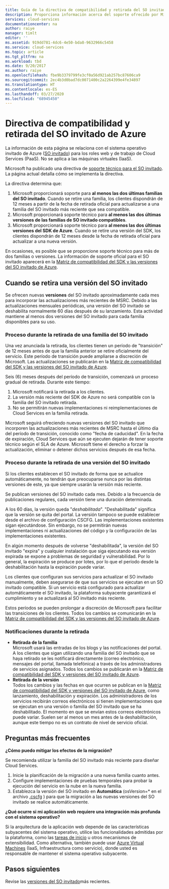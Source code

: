 ```yaml
---
title: Guía de la directiva de compatibilidad y retirada del SO invitado de Azure | Microsoft Docs
description: Proporciona información acerca del soporte ofrecido por Microsoft respecto al SO invitado de Azure usado por Cloud Services.
services: cloud-services
documentationcenter: na
author: raiye
manager: timlt
editor: ''
ms.assetid: 919dd781-4dc6-4e50-bda8-9632966c5458
ms.service: cloud-services
ms.topic: article
ms.tgt_pltfrm: na
ms.workload: tbd
ms.date: 9/20/2017
ms.author: raiye
ms.openlocfilehash: fbe9b3379799fe3cf0a56d921ab257bc87606ca9
ms.sourcegitcommit: 2ec4b3d0bad7dc0071400c2a2264399e4fe34897
ms.translationtype: HT
ms.contentlocale: es-ES
ms.lasthandoff: 03/27/2020
ms.locfileid: "68945450"
---
```

# <a name="azure-guest-os-supportability-and-retirement-policy"></a>Directiva de compatibilidad y retirada del SO invitado de Azure
La información de esta página se relaciona con el sistema operativo invitado de Azure ([SO invitado](cloud-services-guestos-update-matrix.md)) para los roles web y de trabajo de Cloud Services (PaaS). No se aplica a las máquinas virtuales (IaaS).

Microsoft ha publicado una directiva de [soporte técnico para el SO invitado](https://support.microsoft.com/gp/azure-cloud-lifecycle-faq). La página actual detalla cómo se implementa la directiva.

La directiva determina que:

1. Microsoft proporcionará soporte para **al menos las dos últimas familias del SO invitado**. Cuando se retire una familia, los clientes dispondrán de 12 meses a partir de la fecha de retirada oficial para actualizarse a una familia del SO invitado más reciente que sea compatible.
2. Microsoft proporcionará soporte técnico para **al menos las dos últimas versiones de las familias de SO invitado compatibles**.
3. Microsoft proporcionará soporte técnico para **al menos las dos últimas versiones del SDK de Azure**. Cuando se retire una versión del SDK, los clientes dispondrán de 12 meses desde la fecha de retirada oficial para actualizar a una nueva versión.

En ocasiones, es posible que se proporcione soporte técnico para más de dos familias o versiones. La información de soporte oficial para el SO invitado aparecerá en la [Matriz de compatibilidad del SDK y las versiones del SO invitado de Azure](cloud-services-guestos-update-matrix.md).

## <a name="when-a-guest-os-version-is-retired"></a>Cuando se retira una versión del SO invitado
Se ofrecen nuevas **versiones** del SO invitado aproximadamente cada mes para incorporar las actualizaciones más recientes de MSRC. Debido a las actualizaciones mensuales periódicas, una versión del SO invitado se deshabilita normalmente 60 días después de su lanzamiento. Esta actividad mantiene al menos dos versiones del SO invitado para cada familia disponibles para su uso.

### <a name="process-during-a-guest-os-family-retirement"></a>Proceso durante la retirada de una familia del SO invitado
Una vez anunciada la retirada, los clientes tienen un período de "transición" de 12 meses antes de que la familia anterior se retire oficialmente del servicio. Este período de transición puede ampliarse a discreción de Microsoft. Las actualizaciones se publicarán en la [Matriz de compatibilidad del SDK y las versiones del SO invitado de Azure](cloud-services-guestos-update-matrix.md).

Seis (6) meses después del período de transición, comenzará un proceso gradual de retirada. Durante este tiempo:

1. Microsoft notificará la retirada a los clientes.
2. La versión más reciente del SDK de Azure no será compatible con la familia del SO invitado retirada.
3. No se permitirán nuevas implementaciones ni reimplementaciones de Cloud Services en la familia retirada.

Microsoft seguirá ofreciendo nuevas versiones del SO invitado que incorporen las actualizaciones más recientes de MSRC hasta el último día del período de transición, conocido como "fecha de caducidad". En la fecha de expiración, Cloud Services que aún se ejecuten dejarán de tener soporte técnico según el SLA de Azure. Microsoft tiene el derecho a forzar la actualización, eliminar o detener dichos servicios después de esa fecha.

### <a name="process-during-a-guest-os-version-retirement"></a>Proceso durante la retirada de una versión del SO invitado
Si los clientes establecen el SO invitado de forma que se actualice automáticamente, no tendrán que preocuparse nunca por las distintas versiones de este, ya que siempre usarán la versión más reciente.

Se publican versiones del SO invitado cada mes. Debido a la frecuencia de publicaciones regulares, cada versión tiene una duración determinada.

A los 60 días, la versión queda "*deshabilitada*". "Deshabilitada" significa que la versión se quita del portal. La versión tampoco se puede establecer desde el archivo de configuración CSCFG. Las implementaciones existentes sigan ejecutándose. Sin embargo, no se permitirán nuevas implementaciones ni actualizaciones del código y la configuración de las implementaciones existentes.

En algún momento después de volverse "deshabilitada", la versión del SO invitado "expira" y cualquier instalación que siga ejecutando esa versión expirada se expone a problemas de seguridad y vulnerabilidad. Por lo general, la expiración se produce por lotes, por lo que el período desde la deshabilitación hasta la expiración puede variar.

Los clientes que configuran sus servicios para actualizar el SO invitado manualmente, deben asegurarse de que sus servicios se ejecutan en un SO invitado compatible. Si un servicio está configurado para actualizar automáticamente el SO invitado, la plataforma subyacente garantizará el cumplimiento y se actualizará al SO invitado más reciente.

Estos períodos se pueden prolongar a discreción de Microsoft para facilitar las transiciones de los clientes. Todos los cambios se comunicarán en la [Matriz de compatibilidad del SDK y las versiones del SO invitado de Azure](cloud-services-guestos-update-matrix.md).

### <a name="notifications-during-retirement"></a>Notificaciones durante la retirada
* **Retirada de la familia** <br>Microsoft usará las entradas de los blogs y las notificaciones del portal. A los clientes que sigan utilizando una familia del SO invitado que se haya retirado se les notificará directamente (correo electrónico, mensajes del portal, llamada telefónica) a través de los administradores de servicios asignados. Todos los cambios se publicarán en la [Matriz de compatibilidad del SDK y versiones del SO invitado de Azure](cloud-services-guestos-update-matrix.md).
* **Retirada de la versión** <br>Todos los cambios y las fechas en que ocurren se publican en la [Matriz de compatibilidad del SDK y versiones del SO invitado de Azure](cloud-services-guestos-update-matrix.md), como lanzamiento, deshabilitación y expiración. Los administradores de los servicios recibirán correos electrónicos si tienen implementaciones que se ejecutan en una versión o familia del SO invitado que se ha deshabilitado. El momento en que se envían estos correos electrónicos puede variar. Suelen ser al menos un mes antes de la deshabilitación, aunque este tiempo no es un contrato de nivel de servicio oficial.

## <a name="frequently-asked-questions"></a>Preguntas más frecuentes
**¿Cómo puedo mitigar los efectos de la migración?**

Se recomienda utilizar la familia del SO invitado más reciente para diseñar Cloud Services.

1. Inicie la planificación de la migración a una nueva familia cuanto antes.
2. Configure implementaciones de pruebas temporales para probar la ejecución del servicio en la nube en la nueva familia.
3. Establezca la versión del SO invitado en **Automática** (osVersion=* en el archivo [.cscfg](cloud-services-model-and-package.md#cscfg) ) para que la migración a las nuevas versiones del SO invitado se realice automáticamente.

**¿Qué ocurre si mi aplicación web requiere una integración más profunda con el sistema operativo?**

Si la arquitectura de la aplicación web depende de las características subyacentes del sistema operativo, utilice las funcionalidades admitidas por la plataforma, como las [tareas de inicio](cloud-services-startup-tasks.md) u otros mecanismos de extensibilidad. Como alternativa, también puede usar [Azure Virtual Machines](https://azure.microsoft.com/documentation/scenarios/virtual-machines/) (IaaS, Infraestructura como servicio), donde usted es responsable de mantener el sistema operativo subyacente.

## <a name="next-steps"></a>Pasos siguientes
Revise las [versiones del SO invitado](cloud-services-guestos-update-matrix.md)más recientes.
